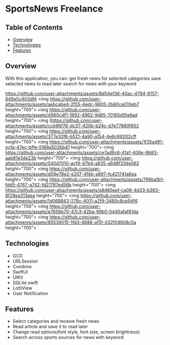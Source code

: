 
# SportsNews Freelance

## Table of Contents

- [Overview](#overview)
- [Technologies](#technologies)
- [Features](#features)

## Overview

With this application, you can: 
get fresh news for selected categories
save selected news to read later
search for news with your keyword

https://github.com/user-attachments/assets/8d54ef36-40ac-4794-8157-649e5c403df4
<img https://github.com/user-attachments/assets/aebcabe4-2f55-4edc-9805-2b60ca010eb7 height="700">
<img https://github.com/user-attachments/assets/4960cdf1-1692-4962-9d85-70165d5fa9ad height="700">
<img (https://github.com/user-attachments/assets/ccb96f76-dc37-420b-b24c-d7e77880f652 height="700">
<img https://github.com/user-attachments/assets/377e32f6-b521-4a90-a154-4e6c69202cff height="700">
<img https://github.com/user-attachments/assets/1f35ad91-ecfa-47ec-bffe-5168a502bb41 height="700">
<img https://github.com/user-attachments/assets/ce7ad9c6-41a1-406e-9b83-aab81e3de23b height="700">
<img https://github.com/user-attachments/assets/540d7010-acf9-47b4-a835-a648f33de062 height="700">
<img https://github.com/user-attachments/assets/d08e78e2-e207-4f4b-a697-fc421741a6ea height="700">
<img https://github.com/user-attachments/assets/796ba1b1-fdd5-4767-a742-fd21787ed56b height="700">
<img https://github.com/user-attachments/assets/a8485eef-ca08-4d33-b383-8f28ea313aea height="700">
<img https://github.com/user-attachments/assets/1d068843-278c-4011-a2f9-3480c8ce94f6 height="700">
<img https://github.com/user-attachments/assets/e7658b70-47c3-42ba-99b0-0445afaf61da height="700">
<img https://github.com/user-attachments/assets/85539015-1fd3-4888-af5f-032f04608c5a height="700">


## Technologies

* GCD
* URLSession
* Combine
* SwiftUI
* UIKit
* SQLite.swift
* LottiView
* User Notification


## Features

- Select categories and receive fresh news
- Read article and save it to read later
- Change read options(font style, font size, screen brightness)
- Search across sports sources for news with keyword

